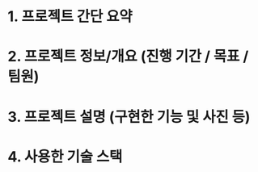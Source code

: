 # 1. 프로젝트 간단 요약



# 2. 프로젝트 정보/개요 (진행 기간 / 목표 / 팀원)



# 3. 프로젝트 설명 (구현한 기능 및 사진 등)



# 4. 사용한 기술 스택


